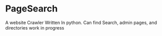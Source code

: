# PageSearch
A website Crawler Written In python. Can find Search, admin pages, and directories
work in progress
